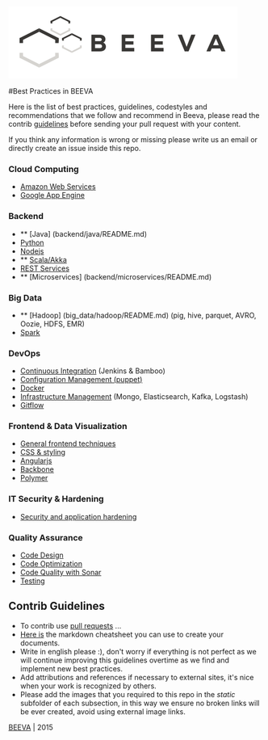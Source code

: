 ![alt text](/static/horizontal-beeva-logo.png "BEEVA")

#Best Practices in BEEVA

Here is the list of best practices, guidelines, codestyles and recommendations that we follow and recommend in Beeva, please read the contrib [guidelines](#contrib-guidelines) before sending your pull request with your content.

If you think any information is wrong or missing please write us an email or directly create an issue inside this repo.

### Cloud Computing
* [Amazon Web Services](cloud/aws/README.md)
* [Google App Engine](cloud/gae/README.md)

### Backend
* ** [Java] (backend/java/README.md)
* [Python](backend/python/README.md)
* [Nodejs](backend/nodejs/README.md)
* ** [Scala/Akka](backend/akka/README.md)
* [REST Services](backend/rest/README.md)
* ** [Microservices] (backend/microservices/README.md)

### Big Data
* ** [Hadoop] (big_data/hadoop/README.md) (pig, hive, parquet, AVRO, Oozie, HDFS, EMR)
* [Spark](big_data/spark/README.md)

### DevOps
* [Continuous Integration](devops/continuous_integration/README.md) (Jenkins & Bamboo)
* [Configuration Management (puppet)](devops/configuration_management/README.md)
* [Docker](devops/docker/README.md)
* [Infrastructure Management](devops/infrastructure/README.md) (Mongo, Elasticsearch, Kafka, Logstash)
* [Gitflow](devops/gitflow/README.md)

### Frontend & Data Visualization
* [General frontend techniques](frontend/general/README.md)
* [CSS & styling](frontend/styling/README.md)
* [Angularjs](frontend/angular/README.md)
* [Backbone](frontend/backbone/README.md)
* [Polymer](frontend/polymer/README.md)

### IT Security & Hardening
* [Security and application hardening](it_security/security_hardening/README.md)

### Quality Assurance
* [Code Design](qa_testing/code_design/README.md)
* [Code Optimization](qa_testing/code_optimization/README.md)
* [Code Quality with Sonar](qa_testing/sonar/README.md)
* [Testing](qa_testing/testing/README.md)

## Contrib Guidelines
* To contrib use [pull requests](https://help.github.com/articles/using-pull-requests/) ...
* [Here is](https://github.com/adam-p/markdown-here/wiki/Markdown-Cheatsheet) the markdown cheatsheet you can use to create your documents.
* Write in english please :), don't worry if everything is not perfect as we will continue improving this guidelines overtime as we find and implement new best practices.
* Add attributions and references if necessary to external sites, it's nice when your work is recognized by others.
* Please add the images that you required to this repo in the *static* subfolder of each subsection, in this way we ensure no broken links will be ever created, avoid using external image links.

[BEEVA](http://www.beeva.com) | 2015
